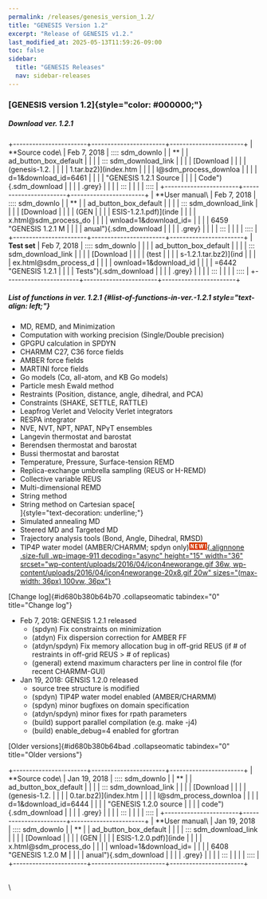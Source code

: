```yaml
---
permalink: /releases/genesis_version_1.2/
title: "GENESIS Version 1.2"
excerpt: "Release of GENESIS v1.2."
last_modified_at: 2025-05-13T11:59:26-09:00
toc: false
sidebar:
  title: "GENESIS Releases"
  nav: sidebar-releases
---
```


### [GENESIS version 1.2]{style="color: #000000;"}

#####  Download ver. 1.2.1 

+-----------------------+-----------------------+-----------------------+
| **Source code\        | Feb 7, 2018           | :::: sdm_downlo       |
| **                    |                       | ad_button_box_default |
|                       |                       | ::: sdm_download_link |
|                       |                       | [Download             |
|                       |                       | (genesis-1.2.         |
|                       |                       | 1.tar.bz2)](index.htm |
|                       |                       | l@sdm_process_downloa |
|                       |                       | d=1&download_id=6461  |
|                       |                       | "GENESIS 1.2.1 Source |
|                       |                       |  Code"){.sdm_download |
|                       |                       | .grey}                |
|                       |                       | :::                   |
|                       |                       | ::::                  |
+-----------------------+-----------------------+-----------------------+
| **User manual\        | Feb 7, 2018           | :::: sdm_downlo       |
| **                    |                       | ad_button_box_default |
|                       |                       | ::: sdm_download_link |
|                       |                       | [Download             |
|                       |                       | (GEN                  |
|                       |                       | ESIS-1.2.1.pdf)](inde |
|                       |                       | x.html@sdm_process_do |
|                       |                       | wnload=1&download_id= |
|                       |                       | 6459 "GENESIS 1.2.1 M |
|                       |                       | anual"){.sdm_download |
|                       |                       | .grey}                |
|                       |                       | :::                   |
|                       |                       | ::::                  |
+-----------------------+-----------------------+-----------------------+
| **Test set**          | Feb 7, 2018           | :::: sdm_downlo       |
|                       |                       | ad_button_box_default |
|                       |                       | ::: sdm_download_link |
|                       |                       | [Download             |
|                       |                       | (test                 |
|                       |                       | s-1.2.1.tar.bz2)](ind |
|                       |                       | ex.html@sdm_process_d |
|                       |                       | ownload=1&download_id |
|                       |                       | =6442 "GENESIS 1.2.1  |
|                       |                       | Tests"){.sdm_download |
|                       |                       | .grey}                |
|                       |                       | :::                   |
|                       |                       | ::::                  |
+-----------------------+-----------------------+-----------------------+

#####  List of functions in ver. 1.2.1  {#list-of-functions-in-ver.-1.2.1 style="text-align: left;"}

-   MD, REMD, and Minimization
-   Computation with working precision (Single/Double precision)
-   GPGPU calculation in SPDYN
-   CHARMM C27, C36 force fields
-   AMBER force fields
-   MARTINI force fields
-   Go models (Cα, all-atom, and KB Go models)
-   Particle mesh Ewald method
-   Restraints (Position, distance, angle, dihedral, and PCA)
-   Constraints (SHAKE, SETTLE, RATTLE)
-   Leapfrog Verlet and Velocity Verlet integrators
-   RESPA integrator
-   NVE, NVT, NPT, NPAT, NPγT ensembles
-   Langevin thermostat and barostat
-   Berendsen thermostat and barostat
-   Bussi thermostat and barostat
-   Temperature, Pressure, Surface-tension REMD
-   Replica-exchange umbrella sampling (REUS or H-REMD)
-   Collective variable REUS
-   Multi-dimensional REMD
-   String method
-   String method on Cartesian space[\
    ]{style="text-decoration: underline;"}
-   Simulated annealing MD
-   Steered MD and Targeted MD
-   Trajectory analysis tools (Bond, Angle, Dihedral, RMSD)
-   TIP4P water model (AMBER/CHARMM; spdyn
    only)[![](assets/images/2016_04_icon4neworange.gif){.alignnone
    .size-full .wp-image-911 decoding="async" height="15" width="36"
    srcset="wp-content/uploads/2016/04/icon4neworange.gif 36w, wp-content/uploads/2016/04/icon4neworange-20x8.gif 20w"
    sizes="(max-width: 36px) 100vw, 36px"}](wp-content/uploads/2016/04/icon4neworange.gif)

[Change log]{#id680b380b64b70 .collapseomatic tabindex="0"
title="Change log"}

-   Feb 7, 2018: GENESIS 1.2.1 released
    -   (spdyn) Fix constraints on minimization
    -   (atdyn) Fix dispersion correction for AMBER FF
    -   (atdyn/spdyn) Fix memory allocation bug in off-grid REUS (if \#
        of restraints in off-grid REUS \> \# of replicas)
    -   (general) extend maximum characters per line in control file
        (for recent CHARMM-GUI)
-   Jan 19, 2018: GENSIS 1.2.0 released
    -   source tree structure is modified
    -   (spdyn) TIP4P water model enabled (AMBER/CHARMM)
    -   (spdyn) minor bugfixes on domain specification
    -   (atdyn/spdyn) minor fixes for rpath parameters
    -   (build) support parallel compilation (e.g. make -j4)
    -   (build) enable_debug=4 enabled for gfortran

[Older versions]{#id680b380b64bad .collapseomatic tabindex="0"
title="Older versions"}

+-----------------------+-----------------------+-----------------------+
| **Source code\        | Jan 19, 2018          | :::: sdm_downlo       |
| **                    |                       | ad_button_box_default |
|                       |                       | ::: sdm_download_link |
|                       |                       | [Download             |
|                       |                       | (genesis-1.2.         |
|                       |                       | 0.tar.bz2)](index.htm |
|                       |                       | l@sdm_process_downloa |
|                       |                       | d=1&download_id=6444  |
|                       |                       | "GENESIS 1.2.0 source |
|                       |                       |  code"){.sdm_download |
|                       |                       | .grey}                |
|                       |                       | :::                   |
|                       |                       | ::::                  |
+-----------------------+-----------------------+-----------------------+
| **User manual\        | Jan 19, 2018          | :::: sdm_downlo       |
| **                    |                       | ad_button_box_default |
|                       |                       | ::: sdm_download_link |
|                       |                       | [Download             |
|                       |                       | (GEN                  |
|                       |                       | ESIS-1.2.0.pdf)](inde |
|                       |                       | x.html@sdm_process_do |
|                       |                       | wnload=1&download_id= |
|                       |                       | 6408 "GENESIS 1.2.0 M |
|                       |                       | anual"){.sdm_download |
|                       |                       | .grey}                |
|                       |                       | :::                   |
|                       |                       | ::::                  |
+-----------------------+-----------------------+-----------------------+

\
\

